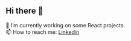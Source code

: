 ## Hi there 👋
 🔭 I’m currently working on some React projects.<br>
 📫 How to reach me: [Linkedin](https://www.linkedin.com/public-profile/settings?lipi=urn%3Ali%3Apage%3Ad_flagship3_profile_self_edit_contact-info%3By225f30STX%2BJJBtM8uK8ow%3D%3D)
<!--
**amira3a/amira3a** is a ✨ _special_ ✨ repository because its `README.md` (this file) appears on your GitHub profile.

Here are some ideas to get you started:

- 🔭 I’m currently working on ...
- 🌱 I’m currently learning ...
- 👯 I’m looking to collaborate on ...
- 🤔 I’m looking for help with ...
- 💬 Ask me about ...
- 📫 How to reach me: ...
- 😄 Pronouns: ...
- ⚡ Fun fact: ...
-->
